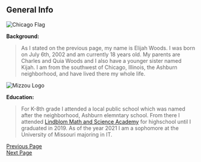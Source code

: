 ## General Info

![Chicago Flag](https://encrypted-tbn0.gstatic.com/images?q=tbn:ANd9GcTnNgQx2rIwZ-8VTvWcBbBrjbzzpb6whg80dw&usqp=CAU)


**Background:**
>As I stated on the previous page, my name is Elijah Woods. I was born on July 6th, 2002 and am currently 18 years old. My parents are Charles and Quia Woods and I also have a younger sister named Kijah. I am from the southwest of Chicago, Illinois, the Ashburn neighborhood, and have lived there my whole life. 

![Mizzou Logo](https://encrypted-tbn0.gstatic.com/images?q=tbn:ANd9GcSU32LgMzT-naSk4FxotOgkPNTAwjsVumG8hw&usqp=CAU)

**Education:**
>For K-8th grade I attended a local public school which was named after the neighborhood, Ashburn elemntary school. From there I attended [Lindblom Math and Science Academy](https://lindblomeagles.org/) for highschool until I graduated in 2019. As of the year 2021 I am a sophomore at the University of Missouri majoring in IT.


[Previous Page](README.md)  
[Next Page](Page2.md)  
